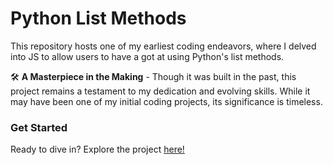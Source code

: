 # Python List Methods

This repository hosts one of my earliest coding endeavors, where I delved into JS to allow users to have a got at using Python's list methods.

🛠️ **A Masterpiece in the Making** - Though it was built in the past, this project remains a testament to my dedication and evolving skills. While it may have been one of my initial coding projects, its significance is timeless.

### Get Started
Ready to dive in? Explore the project [here!](https://asm-dev.github.io/list-methods/)
